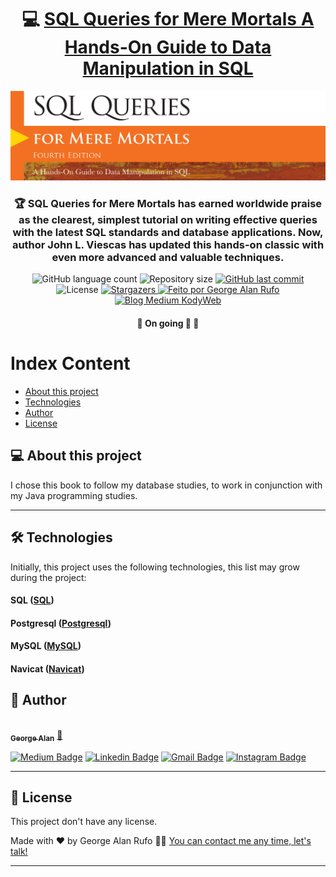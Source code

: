 

<h1 align="center">
     💻 <a href="https://www.pearson.com/en-us/subject-catalog/p/sql-queries-for-mere-mortals-a-hands-on-guide-to-data-manipulation-in-sql/P200000000665?view=educator" alt="SQL Queries for Mere Mortals A Hands-On Guide to Data Manipulation in SQL" target="_blank"> SQL Queries for Mere Mortals A Hands-On Guide to Data Manipulation in SQL </a>
</h1>

![](https://raw.githubusercontent.com/georgealan/book-study-sql-queries-for-mere-mortals/main/assets/sql-queries-banner.jpg)

<h3 align="center">
    🏆 SQL Queries for Mere Mortals has earned worldwide praise as the clearest, simplest tutorial on writing effective queries with the latest SQL standards and database applications. Now, author John L. Viescas has updated this hands-on classic with even more advanced and valuable techniques.
</h3>

<p align="center">
  <img alt="GitHub language count" src="https://img.shields.io/github/languages/count/georgealan/book-study-sql-queries-for-mere-mortals?color=%2304D361">

  <img alt="Repository size" src="https://img.shields.io/github/repo-size/georgealan/book-study-sql-queries-for-mere-mortals">
  
  <a href="https://github.com/georgealan/book-study-sql-queries-for-mere-mortals/commits/main">
    <img alt="GitHub last commit" src="https://img.shields.io/github/last-commit/georgealan/book-study-sql-queries-for-mere-mortals">
  </a>
    
   <img alt="License" src="https://img.shields.io/badge/license-MIT-brightgreen">
   <a href="https://github.com/georgealan/book-study-sql-queries-for-mere-mortals/stargazers">
    <img alt="Stargazers" src="https://img.shields.io/github/stars/georgealan/book-study-sql-queries-for-mere-mortals?style=social">
  </a>

  <a href="https://kodyweb.com.br">
    <img alt="Feito por George Alan Rufo" src="https://img.shields.io/badge/feito%20por-George-%237519C1">
  </a>
  
  <a href="https://medium.com/kodyweb">
    <img alt="Blog Medium KodyWeb" src="https://img.shields.io/badge/Blog-KodyWeb-black?style=flat&logo=Medium">
  </a>
</p>

<h4 align="center">
	🚧   On going 🚀 🚧
</h4>

Index Content
=================
<!--ts-->
   * [About this project](#-about-this-project)
   * [Technologies](#-technologies)
   * [Author](#-author)
   * [License](#user-content--licença)
<!--te-->


## 💻 About this project

I chose this book to follow my database studies, to work in conjunction with my Java programming studies.

---

## 🛠 Technologies

Initially, this project uses the following technologies, this list may grow during the project:

#### **SQL**  ([SQL](https://www.w3schools.com/sql/sql_intro.asp))
#### **Postgresql**  ([Postgresql](https://www.postgresql.org/))
#### **MySQL**  ([MySQL](https://www.mysql.com/))
#### **Navicat**  ([Navicat](https://www.navicat.com/en/products/navicat-premium))


## 🦸 Author

<a href="https://blog.kodyweb.com.br/author/george/">
 <img style="border-radius: 50%;" src="https://avatars2.githubusercontent.com/u/37253093?s=400&u=4793c91ecbabc6342381bd7c411d323f14e59dce&v=4" width="100px;" alt=""/>
 <br />
 <sub><b>George Alan</b></sub></a> <a href="https://blog.kodyweb.com.br/author/george/" title="George">🚀</a>
 <br />

[![Medium Badge](https://img.shields.io/badge/-KodyWeb-black?style=flat-square&labelColor=black&logo=medium&logoColor=white&link=https://medium.com/kodyweb)](https://medium.com/kodyweb) [![Linkedin Badge](https://img.shields.io/badge/-George-blue?style=flat-square&logo=Linkedin&logoColor=white&link=https://www.linkedin.com/in/george-alan-fullstack-developer/)](https://www.linkedin.com/in/george-alan-fullstack-developer/) 
[![Gmail Badge](https://img.shields.io/badge/-georgealan@gmail.com-c14438?style=flat-square&logo=Gmail&logoColor=white&link=mailto:georgealan@gmail.com)](mailto:georgealanrufo@gmail.com) [![Instagram Badge](https://img.shields.io/badge/-georgealan-a43b9d?style=flat-square&logo=Instagram&logoColor=white&link=https://www.instagram.com/georgealanrufo/)](https://www.instagram.com/georgealanrufo/)

---

## 📝 License

This project don't have any license.

Made with ❤️ by George Alan Rufo 👋🏽 [You can contact me any time, let's talk!](https://www.linkedin.com/in/george-alan-fullstack-developer/)

---